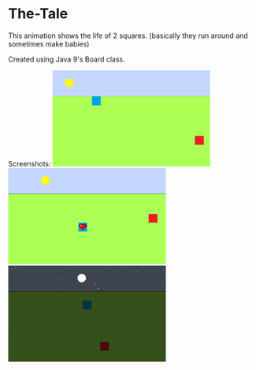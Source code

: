 # The-Tale
This animation shows the life of 2 squares. (basically they run around and sometimes make babies)

Created using Java 9's Board class.  

Screenshots:
<img width="320" alt="squares_day" src="https://raw.githubusercontent.com/kolekd/The-Tale/master/img/screenshots/SquaresDay.png">  
<img width="320" alt="squares_day" src="https://raw.githubusercontent.com/kolekd/The-Tale/master/img/screenshots/SquaresDayHeart.png">  
<img width="320" alt="squares_day" src="https://raw.githubusercontent.com/kolekd/The-Tale/master/img/screenshots/SquaresNight.png">  
